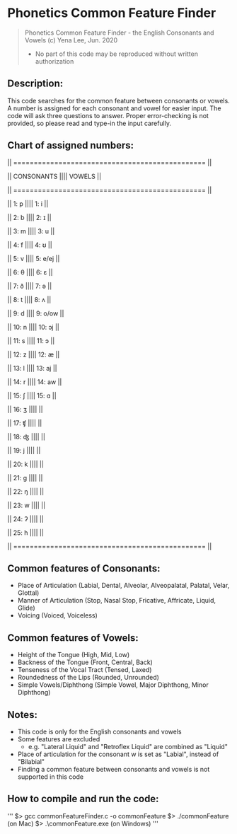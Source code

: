 # Phonetics Common Feature Finder

> Phonetics Common Feature Finder - the English Consonants and Vowels
> (c) Yena Lee, Jun. 2020
> - No part of this code may be reproduced without written authorization

## Description:
This code searches for the common feature between consonants or vowels.
A number is assigned for each consonant and vowel for easier input.
The code will ask three questions to answer. 
Proper error-checking is not provided, so please read and type-in the input carefully.

## Chart of assigned numbers:
|| =============================================== ||

||     CONSONANTS      ||||         VOWELS         ||

|| =============================================== ||

|| 1: p                |||| 1: i                   ||

|| 2: b                |||| 2: ɪ                   ||

|| 3: m                |||| 3: u                   ||

|| 4: f                |||| 4: ʊ                   ||

|| 5: v                |||| 5: e/ej                ||

|| 6: θ                |||| 6: ɛ                   ||

|| 7: ð                |||| 7: ə                   ||

|| 8: t                |||| 8: ʌ                   ||

|| 9: d                |||| 9: o/ow                ||

|| 10: n               |||| 10: ɔj                 ||

|| 11: s               |||| 11: ɔ                  ||

|| 12: z               |||| 12: æ                  ||

|| 13: l               |||| 13: aj                 ||

|| 14: r               |||| 14: aw                 ||

|| 15: ʃ               |||| 15: ɑ                  ||

|| 16: ʒ               ||||                        ||

|| 17: ʧ               ||||                        ||

|| 18: ʤ               ||||                        ||

|| 19: j               ||||                        ||

|| 20: k               ||||                        ||

|| 21: g               ||||                        ||

|| 22: ŋ               ||||                        ||

|| 23: w               ||||                        ||

|| 24: ʔ               ||||                        ||

|| 25: h               ||||                        ||

|| =============================================== ||

## Common features of Consonants:
- Place of Articulation (Labial, Dental, Alveolar, Alveopalatal, Palatal, Velar, Glottal)
- Manner of Articulation (Stop, Nasal Stop, Fricative, Affricate, Liquid, Glide)
- Voicing (Voiced, Voiceless)

## Common features of Vowels:
- Height of the Tongue (High, Mid, Low)
- Backness of the Tongue (Front, Central, Back)
- Tenseness of the Vocal Tract (Tensed, Laxed)
- Roundedness of the Lips (Rounded, Unrounded)
- Simple Vowels/Diphthong (Simple Vowel, Major Diphthong, Minor Diphthong)

## Notes:
- This code is only for the English consonants and vowels
- Some features are excluded
  - e.g. "Lateral Liquid" and "Retroflex Liquid" are combined as "Liquid"
- Place of articulation for the consonant w is set as "Labial", instead of "Bilabial"
- Finding a common feature between consonants and vowels is not supported in this code

## How to compile and run the code:
'''
$> gcc commonFeatureFinder.c -o commonFeature
$> ./commonFeature (on Mac)
$> .\commonFeature.exe (on Windows)
'''
